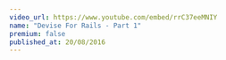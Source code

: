 ```yaml
---
video_url: https://www.youtube.com/embed/rrC37eeMNIY
name: "Devise For Rails - Part 1"
premium: false
published_at: 20/08/2016
---
```

